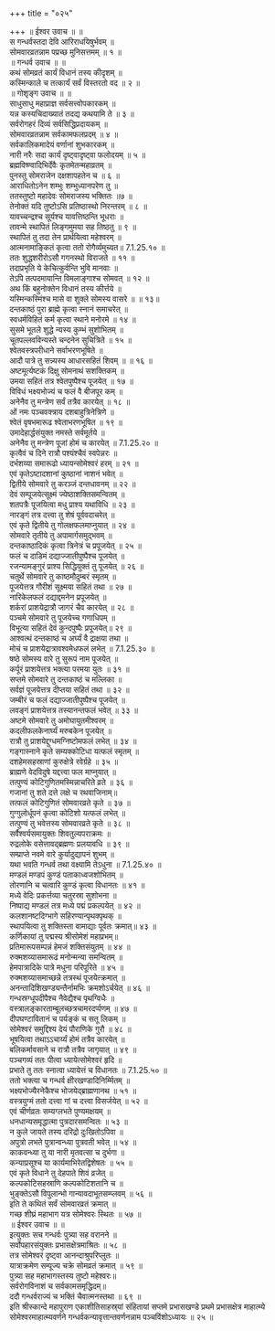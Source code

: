 +++
title = "०२५"

+++
॥ ईश्वर उवाच ॥ ॥  
स गन्धर्वस्तदा देवि आरिराधयिषुर्भवम् ॥  
सोमवारव्रतन्नाम पप्रच्छ मुनिसत्तमम् ॥ १ ॥  
॥ गन्धर्व उवाच ॥ ॥  
कथं सोमव्रतं कार्यं विधानं तस्य कीदृशम् ॥  
कस्मिन्काले च तत्कार्यं सर्वं विस्तरतो वद ॥ २ ॥  
॥ गोशृङ्ग उवाच ॥ ॥  
साधुसाधु महाप्राज्ञ सर्वसत्त्वोपकारकम् ॥  
यन्न कस्यचिदाख्यातं तदद्य कथयामि ते ॥ ३ ॥  
सर्वरोगहरं दिव्यं सर्वसिद्धिप्रदायकम् ॥  
सोमवारव्रतन्नाम सर्वकामफलप्रदम् ॥ ४ ॥  
सर्वकालिकमादेयं वर्णानां शुभकारकम् ॥  
नारी नरैः सदा कार्यं दृष्ट्वादृष्ट्वा फलोदयम् ॥ ५ ॥  
ब्रह्मविष्ण्वादिभिर्देवैः कृतमेतन्महाव्रतम् ॥  
पुनस्तु सोमराजेन दक्षशापहतेन च ॥ ६ ॥  
आराधितोऽनेन शम्भुः शम्भुध्यानपरेण तु ॥  
ततस्तुष्टो महादेवः सोमराजस्य भक्तितः ॥७ ॥  
तेनोक्तं यदि तुष्टोऽसि प्रतिष्ठास्थो निरन्तरम् ॥ ८ ॥  
यावच्चन्द्रश्च सूर्यश्च यावत्तिष्ठन्ति भूधराः ॥  
तावन्मे स्थापितं लिङ्गमुमया सह तिष्ठतु ॥ ९ ॥  
स्थापितं तु तदा तेन प्रार्थयित्वा महेश्वरम् ॥  
आत्मनामाङ्कितं कृत्वा ततो रोगैर्व्यमुच्यत॥ 7.1.25.१० ॥  
ततः शुद्धशरीरोऽसौ गगनस्थो विराजते ॥ ११ ॥  
तदाप्रभृति ये केचित्कुर्वन्ति भुवि मानवाः ॥  
तेऽपि तत्पदमायान्ति विमलाङ्गाश्च सोमवत् ॥ १२ ॥  
अथ किं बहुनोक्तेन विधानं तस्य कीर्त्तये ॥  
यस्मिन्कस्मिंश्च मासे वा शुक्ले सोमस्य वासरे ॥ ॥ १३॥  
दन्तकाष्ठं पुरा ब्राह्मे कृत्वा स्नानं समाचरेत् ॥  
स्वधर्मविहितं कर्म कृत्वा स्थाने मनोरमे ॥ १४ ॥  
सुसमे भूतले शुद्धे न्यस्य कुम्भं सुशोभितम् ॥  
चूतपल्लवविन्यस्ते चन्दनेन सुचित्रिते ॥ १५ ॥  
श्वेतवस्त्रपरीधाने सर्वाभरणभूषिते ॥  
आदौ पात्रे तु सन्न्यस्य आधारसहितं शिवम् ॥ ॥ १६ ॥  
अष्टमूर्त्यष्टकं दिक्षु सोमनाथं सशक्तिकम् ॥  
उमया सहितं तत्र श्वेतपुष्पैश्च पूजयेत् ॥ १७ ॥  
विविधं भक्ष्यभोज्यं च फलं वै बीजपूर कम् ॥  
अनेनैव तु मन्त्रेण सर्वं तत्रैव कारयेत् ॥ १८ ॥  
ओं नमः पञ्चवक्त्राय दशबाहुत्रिनेत्रिणे ॥  
श्वेतं वृषभमारूढ श्वेताभरणभूषित ॥ १९ ॥  
उमादेहार्द्धसंयुक्त नमस्ते सर्वमूर्तये ॥  
अनेनैव तु मन्त्रेण पूजां होमं च कारयेत् ॥ 7.1.25.२० ॥  
कृत्वैवं च दिने रात्रौ पश्यंश्चैवं स्वपेन्नरः ॥  
दर्भशय्या समारूढो ध्यायन्सोमेश्वरं हरम् ॥ २१ ॥  
एवं कृतेऽष्टादशानां कुष्ठानां नाशनं भवेत् ॥  
द्वितीये सोमवारे तु करञ्जं दन्तधावनम् ॥ २२ ॥  
देवं सम्पूजयेत्सूक्ष्मं ज्येष्ठाशक्तिसमन्वितम् ॥  
शतपत्रैः पूजयित्वा मधु प्राश्य यथाविधि ॥ २३ ॥  
नारङ्गं तत्र दत्त्वा तु शेषं पूर्ववदाचरेत् ॥  
एवं कृते द्वितीये तु गोलक्षफलमाप्नुयात् ॥ २४ ॥  
सोमवारे तृतीये तु अपामार्गसमुद्भवम् ॥  
दन्तकाष्ठादिकं कृत्वा त्रिनेत्रं च प्रपूजयेत् ॥ २५ ॥  
फलं च दाडिमं दद्याज्जातीपुष्पैश्च पूजयेत् ॥  
रजन्यामङ्गुरं प्राश्य सिद्धियुक्तं तु पूजयेत् ॥ २६ ॥  
चतुर्थे सोमवारे तु काष्ठमौदुम्बरं स्मृतम् ॥  
पूजयेत्तत्र गौरीशं सूक्ष्मया सहितं तथा ॥ २७ ॥  
नारिकेलफलं दद्याद्दमनेन प्रपूजयेत् ॥  
शर्करां प्राशयेद्रात्रौ जागरं चैव कारयेत् ॥ २८ ॥  
पञ्चमे सोमवारे तु पूजयेच्च गणाधिपम् ॥  
विभूत्या सहितं देवं कुन्दपुष्पैः प्रपूजयेत्॥ २९ ॥  
आश्वत्थं दन्तकाष्ठं च अर्घ्यं वै द्राक्षया तथा ॥  
मोचं च प्राशयेद्रात्रावश्वमेधफलं लभेत् ॥ 7.1.25.३० ॥  
षष्ठे सोमस्य वारे तु सुरूपं नाम पूजयेत् ॥  
कर्पूरं प्राशयेत्तत्र भक्त्या परमया युतः ॥ ३१ ॥  
सप्तमे सोमवारे तु दन्तकाष्ठं च मल्लिका ॥  
सर्वज्ञं पूजयेत्तत्र दीप्तया सहितं तथा ॥ ३२ ॥  
जम्बीरं च फलं दद्याज्जातीपुष्पैश्च पूजयेत् ॥  
लवङ्गं प्राशयेत्तत्र तस्यानन्तफलं भवेत् ॥ ३३ ॥  
अष्टमे सोमवारे तु अमोघायुतमीश्वरम् ॥  
कदलीफलकेनार्घ्यं मरुबकेन पूजयेत् ॥  
रात्रौ तु प्राशयेद्दुग्धमग्निष्टोमफलं लभेत् ॥ ३४ ॥  
गङ्गास्नाने कृते सम्यक्कोटिधा यत्फलं स्मृतम् ॥  
दशहेमसहस्राणां कुरुक्षेत्रे रवेर्ग्रहे ॥ ३५ ॥  
ब्राह्मणे वेदविदुषे यद्दत्त्वा फल माप्नुयात् ॥  
तत्पुण्यं कोटिगुणितमस्मिन्नाचरिते व्रते ॥ ३६ ॥  
गजानां तु शते दत्ते लक्षे च रथवाजिनाम्॥  
तत्फलं कोटिगुणितं सोमवारव्रते कृते ॥ ३७ ॥  
गुग्गुलोर्धूपनं कृत्वा कोटिशो यत्फलं लभेत् ॥  
तत्पुण्यं तु भवेत्तस्य सोमवारव्रते कृते ॥ ३८ ॥  
सर्वैश्वर्यसमायुक्तः शिवतुल्यपराक्रमः ॥  
रुद्रलोके वसेत्तावद्ब्रह्मणः प्रलयावधि ॥ ३९ ॥  
सम्प्राप्ते नवमे वारे कुर्यादुद्यापनं शुभम् ॥  
यथा भवति गन्धर्व तथा वक्ष्यामि तेऽधुना ॥ 7.1.25.४० ॥  
मण्डलं मण्डपं कुण्डं पताकाध्वजशोभितम् ॥  
तोरणानि च चत्वारि कुण्डं कृत्वा विधानतः ॥ ४१ ॥  
मध्ये वेदिः प्रकर्त्तव्या चतुरस्रा सुशोभना ॥  
निष्पाद्य मण्डलं तत्र मध्ये पद्मं प्रकल्पयेत् ॥ ४२ ॥  
कलशानष्टदिग्भागे सहिरण्यान्पृथक्पृथक् ॥  
स्थापयित्वा तु शक्तिस्ता वामाद्याः पूर्वतः क्रमात्॥ ४३ ॥  
कर्णिकायां तु पद्मस्य श्रीसोमेशं महाप्रभम्॥  
प्रतिमारूपसम्पन्नं हेमजं शक्तिसंयुतम् ॥ ४४ ॥  
रुक्मशय्यासमारूढं मनोन्मन्या समन्वितम् ॥  
हेमपात्रादिके पात्रे मधुना परिपूरिते ॥ ४५ ॥  
रुक्मशय्यासमाच्छन्ने तत्रस्थं पूजयेत्क्रमात् ॥  
अनन्तादिशिखण्ड्यन्तैर्नामभिः क्रमशोऽर्चयेत् ॥ ४६ ॥  
गन्धस्रग्धूपदीपैश्च नैवेद्यैश्च पृथग्विधैः ॥  
वस्त्रालङ्कारताम्बूलच्छत्रचामरदर्प्पणम् ॥ ४७ ॥  
दीपघण्टावितानं च पर्यङ्कं च सतू लिकम् ॥  
सोमेश्वरं समुद्दिश्य देयं पौराणिके गुरौ ॥ ४८ ॥  
भूषयित्वा तथाऽऽचार्य्यं होमं तत्रैव कारयेत् ॥  
बलिकर्मावसाने च रात्रौ तत्रैव जागृयात् ॥ ४९ ॥  
पञ्चगव्यं ततः पीत्वा ध्यायेत्सोमेश्वरं हृदि ॥  
प्रभाते तु ततः स्नात्वा ध्यायेत्तं च विधानतः ॥ 7.1.25.५० ॥  
ततो भक्त्या च गन्धर्व क्षीरखण्डादिनिर्म्मितम् ॥  
भक्ष्यभोज्यैरनेकैश्च भोजयेद्ब्राह्मणानथ ॥ ५१ ॥  
वस्त्रयुग्मं ततो दत्त्वा गां च दत्त्वा विसर्जयेत् ॥ ५२ ॥  
एवं चीर्णव्रतः सम्यग्लभते पुण्यमक्षयम् ॥  
धनधान्यसमृद्धात्मा पुत्रदारसमन्वितः ॥ ५३ ॥  
न कुले जायते तस्य दरिद्रो दुःखितोऽपिवा ॥  
अपुत्रो लभते पुत्रान्वन्ध्या पुत्रवती भवेत् ॥ ५४ ॥  
काकवन्ध्या तु या नारी मृतवत्सा च दुर्भगा ॥  
कन्याप्रसूश्च या कार्यमाभिरेतद्विशेषतः ॥ ५५ ॥  
एवं कृते विधाने तु देहपाते शिवं व्रजेत् ॥  
कल्पकोटिसहस्राणि कल्पकोटिशतानि च ॥  
भुङ्क्तेऽसौ विपुलान्भो गान्यावदाभूतसम्प्लवम् ॥ ५६ ॥  
इति ते कथितं सर्वं सोमवारव्रतं क्रमात् ॥  
गच्छ शीघ्रं महाभाग यत्र सोमेश्वरः स्थितः ॥ ५७ ॥  
॥ ईश्वर उवाच ॥ ॥  
इत्युक्तः सच गन्धर्वः पुत्र्या सह वरानने ॥  
सर्वोपहारसंयुक्तः प्रभासक्षेत्रमाश्रितः ॥ ५८ ॥  
तत्र सोमेश्वरं दृष्ट्वा आनन्दाश्रुपरिप्लुतः ॥  
यात्राक्रमेण सम्पूज्य चक्रे सोमव्रतं क्रमात् ॥ ५९ ॥  
पुत्र्या सह महाभागस्तस्य तुष्टो महेश्वरः॥  
सर्वरोगविनाशं च सर्वकामसमृद्धिदम्॥  
ददौ गन्धर्वराज्यं च भक्तिं चैवात्मनस्तथा ॥ ६९ ॥  
इति श्रीस्कान्दे महापुराण एकाशीतिसाहस्र्यां संहितायां सप्तमे प्रभासखण्डे प्रथमे प्रभासक्षेत्र माहात्म्ये सोमेश्वरमाहात्म्यवर्णने गन्धर्वकन्यावृत्तान्तवर्णनन्नाम पञ्चविंशोऽध्यायः ॥ २५ ॥